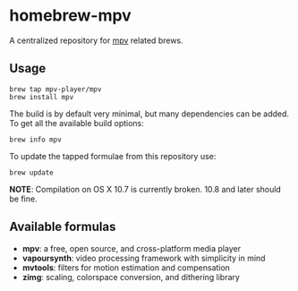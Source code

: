 homebrew-mpv
============

A centralized repository for [mpv](https://github.com/mpv-player/mpv) related brews.

Usage
-----

    brew tap mpv-player/mpv
    brew install mpv

The build is by default very minimal, but many dependencies can be added.
To get all the available build options:

    brew info mpv

To update the tapped formulae from this repository use:

    brew update

**NOTE**: Compilation on OS X 10.7 is currently broken. 10.8 and later should
be fine.

Available formulas
------------------

 *  **mpv**: a free, open source, and cross-platform media player
 *  **vapoursynth**: video processing framework with simplicity in mind
 *  **mvtools**: filters for motion estimation and compensation
 *  **zimg**: scaling, colorspace conversion, and dithering library
